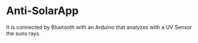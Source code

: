 # Anti-SolarApp
It is connected by Bluetooth with an Arduino that analyzes with a UV Sensor the suns rays.
